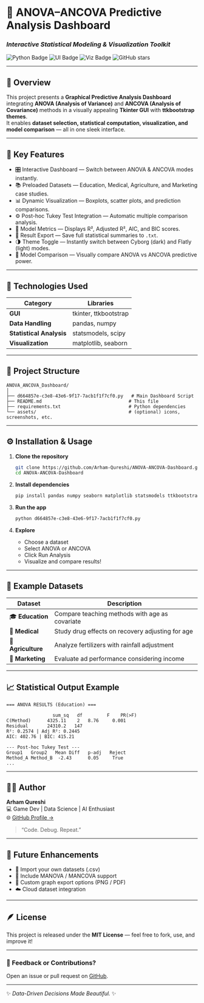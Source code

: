 # 🧠 ANOVA–ANCOVA Predictive Analysis Dashboard  
### *Interactive Statistical Modeling & Visualization Toolkit*

<img src="https://img.shields.io/badge/Python-3.10+-blue?logo=python" alt="Python Badge">
<img src="https://img.shields.io/badge/UI-Tkinter%20%7C%20ttkbootstrap-orange" alt="UI Badge">
<img src="https://img.shields.io/badge/Visualization-Seaborn%20%7C%20Matplotlib-green" alt="Viz Badge">
<img src="https://img.shields.io/github/stars/Arham-Qureshi?style=social" alt="GitHub stars">

---

## 🧩 Overview
This project presents a **Graphical Predictive Analysis Dashboard** integrating **ANOVA (Analysis of Variance)** and **ANCOVA (Analysis of Covariance)** methods in a visually appealing **Tkinter GUI** with **ttkbootstrap themes**.  
It enables **dataset selection, statistical computation, visualization, and model comparison** — all in one sleek interface.

---

## 🚀 Key Features
- 🎛️ Interactive Dashboard — Switch between ANOVA & ANCOVA modes instantly.  
- 📚 Preloaded Datasets — Education, Medical, Agriculture, and Marketing case studies.  
- 📊 Dynamic Visualization — Boxplots, scatter plots, and prediction comparisons.  
- ⚙️ Post-hoc Tukey Test Integration — Automatic multiple comparison analysis.  
- 🧾 Model Metrics — Displays R², Adjusted R², AIC, and BIC scores.  
- 💾 Result Export — Save full statistical summaries to `.txt`.  
- 🌗 Theme Toggle — Instantly switch between Cyborg (dark) and Flatly (light) modes.  
- 🔁 Model Comparison — Visually compare ANOVA vs ANCOVA predictive power.  

---

## 🧮 Technologies Used

| Category | Libraries |
|-----------|------------|
| **GUI** | tkinter, ttkbootstrap |
| **Data Handling** | pandas, numpy |
| **Statistical Analysis** | statsmodels, scipy |
| **Visualization** | matplotlib, seaborn |

---

## 📂 Project Structure
```
ANOVA_ANCOVA_Dashboard/
│
├── d664857e-c3e8-43e6-9f17-7acb1f1f7cf0.py   # Main Dashboard Script
├── README.md                                # This file
├── requirements.txt                         # Python dependencies
└── assets/                                  # (optional) icons, screenshots, etc.
```

---

## ⚙️ Installation & Usage

1. **Clone the repository**
   ```bash
   git clone https://github.com/Arham-Qureshi/ANOVA-ANCOVA-Dashboard.git
   cd ANOVA-ANCOVA-Dashboard
   ```

2. **Install dependencies**
   ```bash
   pip install pandas numpy seaborn matplotlib statsmodels ttkbootstrap
   ```

3. **Run the app**
   ```bash
   python d664857e-c3e8-43e6-9f17-7acb1f1f7cf0.py
   ```

4. **Explore**
   - Choose a dataset  
   - Select ANOVA or ANCOVA  
   - Click Run Analysis  
   - Visualize and compare results!

---

## 🧠 Example Datasets

| Dataset | Description |
|----------|-------------|
| 🎓 **Education** | Compare teaching methods with age as covariate |
| 🏥 **Medical** | Study drug effects on recovery adjusting for age |
| 🌾 **Agriculture** | Analyze fertilizers with rainfall adjustment |
| 💼 **Marketing** | Evaluate ad performance considering income |

---

## 📈 Statistical Output Example
```
=== ANOVA RESULTS (Education) ===

                 sum_sq   df         F    PR(>F)
C(Method)      4325.11    2   8.76     0.001
Residual       24310.2   147
R²: 0.2574 | Adj R²: 0.2445
AIC: 402.76 | BIC: 415.21

--- Post-hoc Tukey Test ---
Group1   Group2   Mean Diff   p-adj   Reject
Method_A Method_B  -2.43      0.05     True
...
```

---

## 🧑‍💻 Author
**Arham Qureshi**  
💻 Game Dev | Data Science | AI Enthusiast  
🌐 [GitHub Profile →](https://github.com/Arham-Qureshi)

> “Code. Debug. Repeat.”

---

## 🧩 Future Enhancements
- 📁 Import your own datasets (.csv)  
- 🧠 Include MANOVA / MANCOVA support  
- 🎨 Custom graph export options (PNG / PDF)  
- ☁️ Cloud dataset integration  

---

## 🪶 License
This project is released under the **MIT License** — feel free to fork, use, and improve it!

---

### 💬 Feedback or Contributions?
Open an issue or pull request on [GitHub](https://github.com/Arham-Qureshi).

---

✨ *Data-Driven Decisions Made Beautiful.* ✨

